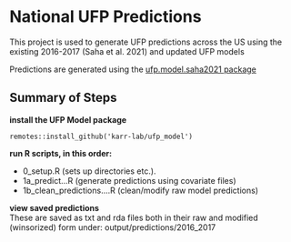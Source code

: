 # National UFP Predictions
This project is used to generate UFP predictions across the US using the existing 2016-2017 (Saha et al. 2021) and updated UFP models

Predictions are generated using the [ufp.model.saha2021 package](https://github.com/karr-lab/ufp_model)

## Summary of Steps

**install the UFP Model package**

`remotes::install_github('karr-lab/ufp_model')`


**run R scripts, in this order:**
* 0_setup.R (sets up directories etc.).  
* 1a_predict...R (generate predictions using covariate files)
* 1b_clean_predictions....R (clean/modify raw model predictions)


**view saved predictions**    
These are saved as txt and rda files both in their raw and modified (winsorized) form under: output/predictions/2016_2017